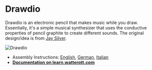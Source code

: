 # Drawdio
Drawdio is an electronic pencil that makes music while you draw.
Essentially, it's a simple musical synthesizer that uses the conductive properties of pencil graphite to create different sounds.
The original design/idea is from [Jay Silver](http://drawdio.com).

![Drawdio](https://github.com/watterott/Drawdio/raw/master/hardware/Drawdio_v10.jpg)

* Assembly Instructions:
[English](https://github.com/watterott/Drawdio/raw/master/hardware/Drawdio_en.pdf), 
[German](https://github.com/watterott/Drawdio/raw/master/hardware/Drawdio_de.pdf), 
[Italian](https://github.com/watterott/Drawdio/raw/master/hardware/Drawdio_it.pdf)
* **[Documentation on learn.watterott.com](http://learn.watterott.com/learn-to-solder/drawdio/)**
